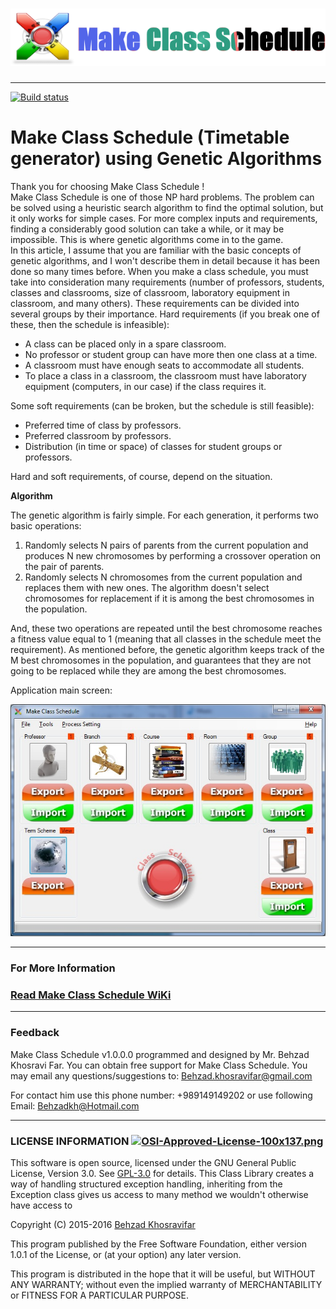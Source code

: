 # [![Make Class Schedule](https://raw.githubusercontent.com/Behzadkhosravifar/MakeClassSchedule/master/src/MakeClassSchedule/Resources/Help/MCS_Help/HelpHeader.png)][1]

[1]: http://behzadkhosravifar.github.io/MakeClassSchedule/

--------------------
[![Build status](https://ci.appveyor.com/api/projects/status/4cjm8ir7bswf6nse?svg=true)](https://ci.appveyor.com/project/Behzadkhosravifar/makeclassschedule)

# Make Class Schedule (Timetable generator) using Genetic Algorithms

Thank you for choosing Make Class Schedule ! <br/>
Make Class Schedule is one of those NP hard problems. The problem can be solved using a heuristic search algorithm to find the optimal solution, but it only works for simple cases. For more complex inputs and requirements, finding a considerably good solution can take a while, or it may be impossible. This is where genetic algorithms come in to the game. <br/>
In this article, I assume that you are familiar with the basic concepts of genetic algorithms, and I won't describe them in detail because it has been done so many times before.
When you make a class schedule, you must take into consideration many requirements (number of professors, students, classes and classrooms, size of classroom, laboratory equipment in classroom, and many others). These requirements can be divided into several groups by their importance. Hard requirements (if you break one of these, then the schedule is infeasible):

* A class can be placed only in a spare classroom.
* No professor or student group can have more then one class at a time.
* A classroom must have enough seats to accommodate all students.
* To place a class in a classroom, the classroom must have laboratory equipment (computers, in our case) if the class requires it.

Some soft requirements (can be broken, but the schedule is still feasible):

* Preferred time of class by professors.
* Preferred classroom by professors.
* Distribution (in time or space) of classes for student groups or professors.

Hard and soft requirements, of course, depend on the situation.


**Algorithm**

The genetic algorithm is fairly simple. For each generation, it performs two basic operations:

1. Randomly selects N pairs of parents from the current population and produces N new chromosomes by performing a crossover operation on the pair of parents.
2. Randomly selects N chromosomes from the current population and replaces them with new ones. The algorithm doesn't select chromosomes for replacement if it is among the best chromosomes in the population.

And, these two operations are repeated until the best chromosome reaches a fitness value equal to 1 (meaning that all classes in the schedule meet the requirement). As mentioned before, the genetic algorithm keeps track of the M best chromosomes in the population, and guarantees that they are not going to be replaced while they are among the best chromosomes.

Application main screen:

[![MakeClassSchedule.jpg](https://raw.githubusercontent.com/Behzadkhosravifar/MakeClassSchedule/master/src/MakeClassSchedule/Resources/Help/MCS_Help/MakeClassSchedule.jpg)](https://github.com/Behzadkhosravifar/MakeClassSchedule/wiki/Welcome-to-the-Make-Class-Schedule)

--------------------------------
### For More Information

### [Read Make Class Schedule WiKi](https://github.com/Behzadkhosravifar/MakeClassSchedule/wiki/Welcome-to-the-Make-Class-Schedule)

--------------------------------
### Feedback

Make Class Schedule v1.0.0.0 programmed and designed by Mr. Behzad Khosravi Far.
You can obtain free support for Make Class Schedule. You may email any questions/suggestions to:
Behzad.khosravifar@gmail.com
 
For contact him use this phone number: +989149149202
or use following Email: Behzadkh@Hotmail.com


--------------------------
### LICENSE INFORMATION      [![OSI-Approved-License-100x137.png](http://opensource.org/trademarks/opensource/OSI-Approved-License-100x137.png)](http://opensource.org/licenses/GPL-3.0.html)

This software is open source, licensed under the GNU General Public License, Version 3.0.
See [GPL-3.0](http://opensource.org/licenses/GPL-3.0.html) for details.
This Class Library creates a way of handling structured exception handling,
inheriting from the Exception class gives us access to many method
we wouldn't otherwise have access to
                  
Copyright (C) 2015-2016 [Behzad Khosravifar](mailto:Behzad.Khosravifar@Gmail.com)

This program published by the Free Software Foundation,
either version 1.0.1 of the License, or (at your option) any later version.

This program is distributed in the hope that it will be useful,
but WITHOUT ANY WARRANTY; without even the implied warranty of
MERCHANTABILITY or FITNESS FOR A PARTICULAR PURPOSE.
